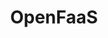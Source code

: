 ---
title: OpenFaaS
toc: true
weight: 205
indent: true
redirect_to: https://github.com/crossplane/tbs/tree/master/episodes/13
---